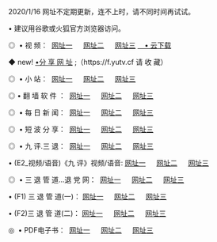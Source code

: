 <p>2020/1/16 网址不定期更新，连不上时，请不同时间再试试。
<p>• 建议用谷歌或火狐官方浏览器访问。
<p>◎  • 视 频： 
<a href="http://mly.proyectolanuevatierra.com/" target="_blank">网址一</a> 　 
<a href="http://mib.proyectolanuevatierra.com/" target="_blank">网址二</a> 　 
<a href="http://mib.proyectolanuevatierra.com/b.html" target="_blank">网址三</a>  
<a href="https://yadi.sk/d/d0sUeAOpal3njw" target="_blank">　• 云下载 </a></p>
<p>◆ new! <a href="http://mke.proyectolanuevatierra.com/a.html">•分 享 网 址</a> ;（https://f.yutv.cf 请 收 藏） </p>
<p>◎ </span>  •  小 站：  
<a href="http://mly.proyectolanuevatierra.com/f.html" target="_blank">网址一</a> 　 
<a href="http://mib.proyectolanuevatierra.com/h.html" target="_blank">网址二</a> 　 
<a href="http://mib.proyectolanuevatierra.com/k/" target="_blank">网址三</a></p>
<p>◎  • 翻 墙 软 件 ：  
<a href="http://mly.proyectolanuevatierra.com/ff/" target="_blank">网址一</a> 　 
<a href="http://mib.proyectolanuevatierra.com/s/read/a1_nd.html" target="_blank">网址二</a> 　 
<a href="http://mib.proyectolanuevatierra.com/ff/index.html" target="_blank">网址三</a></p>
<p>◎ </span>  • 每 日 新 闻：  
<a href="http://mly.proyectolanuevatierra.com/day/" target="_blank">网址一</a> 　 
<a href="http://mib.proyectolanuevatierra.com/day/" target="_blank">网址二</a> 　 
<a href="http://mib.proyectolanuevatierra.com/day/index.html" target="_blank">网址三</a></p>
<p>◎ </span>  • 短 波 分 享：  
<a href="http://mly.proyectolanuevatierra.com/h/" target="_blank">网址一</a> 　 
<a href="http://mib.proyectolanuevatierra.com/h/" target="_blank">网址二</a> 　 
<a href="http://mib.proyectolanuevatierra.com/h/index.html" target="_blank">网址三</a></p>
<p>◎   • 九 评.三 退：  
<a href="http://mly.proyectolanuevatierra.com/t/" target="_blank">网址一</a> 　 
<a href="http://mib.proyectolanuevatierra.comli/v2/index.html" target="_blank">网址二</a> 　 
<a href="http://mib.proyectolanuevatierra.com/tt/index.html" target="_blank">网址三</a> 　</p>
<p>  • (E2_视频/语音)《九 评》视频/语音: 
<a href="http://mib.proyectolanuevatierra.com/7738.html" target="_blank">网址一</a> 　 
<a href="http://mib.proyectolanuevatierra.com/7614.html" target="_blank">网址二</a> 　 
<a href="http://mib.proyectolanuevatierra.com/7633.html" target="_blank">网址三</a></p>
<p>◎   • 三 退 管 道...退 党 网：  
<a href="http://mly.proyectolanuevatierra.com/go/td1.html" target="_blank">网址一</a> 　 
<a href="http://mib.proyectolanuevatierra.com/go/td2.html" target="_blank">网址二</a> 　 
<a href="http://mib.proyectolanuevatierra.com/go/td3.html" target="_blank">网址三</a></p>
<p>  • (F1) 三 退 管 道(一)： 
<a href="http://mly.proyectolanuevatierra.com/dd/" target="_blank">网址一</a> 　 
<a href="http://mib.proyectolanuevatierra.com/s/read/a1_tdx.html" target="_blank">网址二</a> 　 
<a href="http://mib.proyectolanuevatierra.com/dd/" target="_blank">网址三</a></p>
<p>  • (F2)三 退 管 道(二)： 
<a href="http://mib.proyectolanuevatierra.com/d/" target="_blank">网址一</a> 　 
<a href="http://mly.proyectolanuevatierra.com/d/index.html" target="_blank">网址二</a> 　 
<a href="http://mib.proyectolanuevatierra.com/d/" target="_blank">网址三</a></p>
<p>◎   • PDF电子书：  
<a href="http://mly.proyectolanuevatierra.com/p/" target="_blank">网址一</a> 　 
<a href="http://mib.proyectolanuevatierra.com/p/index.html" target="_blank">网址二</a> 　 
<a href="http://mib.proyectolanuevatierra.com/p/" target="_blank">网址三</a></p>
